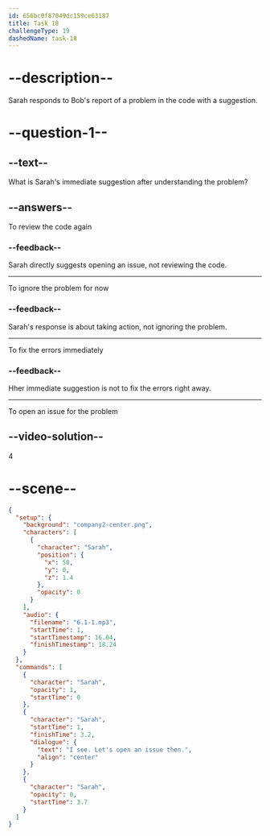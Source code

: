 ```yaml
---
id: 656bc0f87049dc159ce63187
title: Task 18
challengeType: 19
dashedName: task-18
---
```


<!-- (Audio) Sarah: I see. Let's open an issue, then. -->

# --description--

Sarah responds to Bob's report of a problem in the code with a suggestion.

# --question-1--

## --text--

What is Sarah's immediate suggestion after understanding the problem?

## --answers--

To review the code again

### --feedback--

Sarah directly suggests opening an issue, not reviewing the code.

---

To ignore the problem for now

### --feedback--

Sarah's response is about taking action, not ignoring the problem.

---

To fix the errors immediately

### --feedback--

Hher immediate suggestion is not to fix the errors right away.

---

To open an issue for the problem

## --video-solution--

4

# --scene--

```json
{
  "setup": {
    "background": "company2-center.png",
    "characters": [
      {
        "character": "Sarah",
        "position": {
          "x": 50,
          "y": 0,
          "z": 1.4
        },
        "opacity": 0
      }
    ],
    "audio": {
      "filename": "6.1-1.mp3",
      "startTime": 1,
      "startTimestamp": 16.04,
      "finishTimestamp": 18.24
    }
  },
  "commands": [
    {
      "character": "Sarah",
      "opacity": 1,
      "startTime": 0
    },
    {
      "character": "Sarah",
      "startTime": 1,
      "finishTime": 3.2,
      "dialogue": {
        "text": "I see. Let's open an issue then.",
        "align": "center"
      }
    },
    {
      "character": "Sarah",
      "opacity": 0,
      "startTime": 3.7
    }
  ]
}
```
